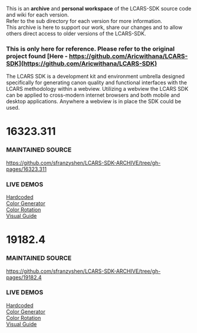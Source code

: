 This is an **archive** and **personal workspace** of the LCARS-SDK source code and wiki for each version. <br>
Refer to the sub directory for each version for more information.<br>
This archive is here to support our work, share our changes and to allow others direct access to older versions of the LCARS-SDK.<br>

### This is only here for reference. Please refer to the original project found [Here - https://github.com/Aricwithana/LCARS-SDK](https://github.com/Aricwithana/LCARS-SDK)

The LCARS SDK is a development kit and environment umbrella designed specifically for generating canon quality and functional interfaces with the LCARS methodology within a webview.  Utilizing a webview the LCARS SDK can be applied to cross-modern internet browsers and both mobile and desktop applications.  Anywhere a webview is in place the SDK could be used.

# 16323.311
### MAINTAINED SOURCE
https://github.com/sfranzyshen/LCARS-SDK-ARCHIVE/tree/gh-pages/16323.311
### LIVE DEMOS
[Hardcoded](https://sfranzyshen.github.io/LCARS-SDK-ARCHIVE/16323.311/interfaces/hardcode/)<br>
[Color Generator](https://sfranzyshen.github.io/LCARS-SDK-ARCHIVE/16323.311/interfaces/color-generator/)<br>
[Color Rotation](https://sfranzyshen.github.io/LCARS-SDK-ARCHIVE/16323.311/interfaces/color-rotation/)<br>
[Visual Guide](https://sfranzyshen.github.io/LCARS-SDK-ARCHIVE/16323.311/interfaces/visual-guide/)<br>

# 19182.4
### MAINTAINED SOURCE
https://github.com/sfranzyshen/LCARS-SDK-ARCHIVE/tree/gh-pages/19182.4
### LIVE DEMOS
[Hardcoded](https://sfranzyshen.github.io/LCARS-SDK-ARCHIVE/19182.4/interfaces/hardcode/)<br>
[Color Generator](https://sfranzyshen.github.io/LCARS-SDK-ARCHIVE/19182.4/interfaces/color-generator/)<br>
[Color Rotation](https://sfranzyshen.github.io/LCARS-SDK-ARCHIVE/19182.4/interfaces/color-rotation/)<br>
[Visual Guide](https://sfranzyshen.github.io/LCARS-SDK-ARCHIVE/19182.4/interfaces/visual-guide/)<br>

